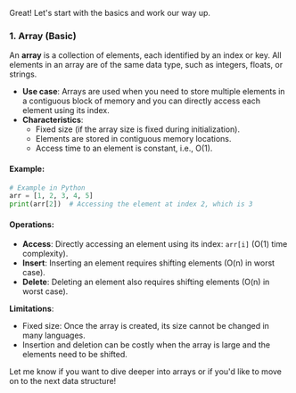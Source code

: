 Great! Let's start with the basics and work our way up.

### 1. **Array** (Basic)
An **array** is a collection of elements, each identified by an index or key. All elements in an array are of the same data type, such as integers, floats, or strings.

- **Use case**: Arrays are used when you need to store multiple elements in a contiguous block of memory and you can directly access each element using its index.
- **Characteristics**:
    - Fixed size (if the array size is fixed during initialization).
    - Elements are stored in contiguous memory locations.
    - Access time to an element is constant, i.e., O(1).

#### Example:
```python
# Example in Python
arr = [1, 2, 3, 4, 5]
print(arr[2])  # Accessing the element at index 2, which is 3
```

#### Operations:
- **Access**: Directly accessing an element using its index: `arr[i]` (O(1) time complexity).
- **Insert**: Inserting an element requires shifting elements (O(n) in worst case).
- **Delete**: Deleting an element also requires shifting elements (O(n) in worst case).

**Limitations**:
- Fixed size: Once the array is created, its size cannot be changed in many languages.
- Insertion and deletion can be costly when the array is large and the elements need to be shifted.

Let me know if you want to dive deeper into arrays or if you'd like to move on to the next data structure!
